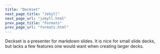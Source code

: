 ```yaml
---
title: "Deckset"
next_page_title: "Jekyll"
next_page_url: "jekyll.html"
prev_page_title: "Formats"
prev_page_url: "formats.html"
---
```



Deckset is a presenter for markdown slides. It is nice for small slide decks, but lacks a few features one would want when creating larger decks. 